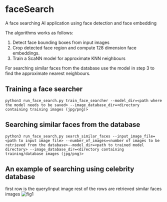 # faceSearch
A face searching AI application using face detection and face embedding 

The algorithms works as follows:
1. Detect face bounding boxes from input images
2. Crop detected face region and compute 128 dimension face embeddings.
3. Train a ScaNN model for approximate KNN neighbours

For searching similar faces from the database use the model in step 3 to find the approximate nearest neighbours.

## Training a face searcher 
```
python3 run_face_search.py train_face_searcher --model_dir=<path where the model needs to be saved> --image_database_dir=<directory containing training images (jpg/png)>

```

## Searching similar faces from the database
```
python3 run_face_search.py search_similar_faces --input_image_file=<path to input image file> --number_of_images=<number of images to be retrieved from the database>--model_dir=<path to trained model directory> --image_database_dir=<directory containing training/database images (jpg/png)>
```

## An example of searching using celebrity database
first row is the query/input image
rest of the rows are retrieved similar faces images
![fig1](https://user-images.githubusercontent.com/32892726/198875336-7d1c4e5f-9cdc-44fa-acdf-e57ffc14d792.png)
